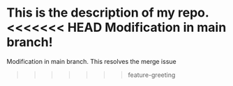  This is the description of my repo. 
<<<<<<< HEAD
 Modification in main branch!
=======
 Modification in main branch.
 This resolves the merge issue
>>>>>>> feature-greeting

